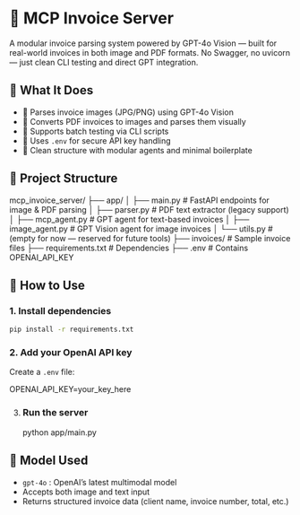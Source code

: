 # 🧠 MCP Invoice Server

A modular invoice parsing system powered by GPT-4o Vision — built for real-world invoices in both image and PDF formats. No Swagger, no uvicorn — just clean CLI testing and direct GPT integration.

## 🚀 What It Does

- 📸 Parses invoice images (JPG/PNG) using GPT-4o Vision
- 📄 Converts PDF invoices to images and parses them visually
- 🧪 Supports batch testing via CLI scripts
- 🔐 Uses `.env` for secure API key handling
- 🧼 Clean structure with modular agents and minimal boilerplate

## 📁 Project Structure

mcp_invoice_server/
├── app/
│   ├── main.py                    # FastAPI endpoints for image & PDF parsing
│   ├── parser.py                # PDF text extractor (legacy support)
│   ├── mcp_agent.py     # GPT agent for text-based invoices
│   ├── image_agent.py   # GPT Vision agent for image invoices
│   └── utils.py                  # (empty for now — reserved for future tools)
├── invoices/            # Sample invoice files
├── requirements.txt          # Dependencies
├── .env                 # Contains OPENAI_API_KEY

## 🧪 How to Use

### 1. Install dependencies

```bash
pip install -r requirements.txt
```

### 2. Add your OpenAI API key

Create a `.env` file:

OPENAI_API_KEY=your_key_here

3. ### Run the server

   python app/main.py

## 🧠 Model Used

* `gpt-4o` : OpenAI’s latest multimodal model
* Accepts both image and text input
* Returns structured invoice data (client name, invoice number, total, etc.)
